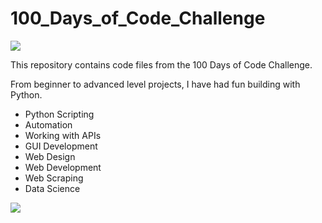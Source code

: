 # 100_Days_of_Code_Challenge
<img src='https://media.geeksforgeeks.org/wp-content/cdn-uploads/20201216211829/100-Days-of-Code-%E2%80%93-A-Complete-Guide-For-Beginners-and-Experienced.jpg'>

This repository contains code files from the 100 Days of Code Challenge.

From beginner to advanced level projects, I have had fun building with Python.
<ul>
  <li> Python Scripting </li>
  <li> Automation </li>
  <li> Working with APIs </li>
  <li> GUI Development </li>
  <li> Web Design </li>
  <li> Web Development </li>
  <li> Web Scraping </li>
  <li> Data Science </li>
</ul>


<img src='https://assets-global.website-files.com/6080d45b6168d4415fe5cbd7/60884c8981cb68df3afd8bc9_1589514797-essential-guide-to-the-100-days-of-code-challenge.png'>
